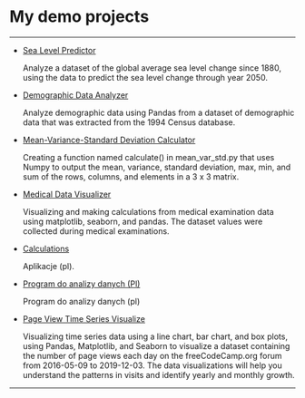 # My demo projects

<hr>

- [Sea Level Predictor](https://github.com/MarynaSnl/my_demo_proj/tree/main/Sea_Level_Predictor) 
  
  Analyze a dataset of the global average sea level change since 1880, using the data to predict the sea level change through year 2050. 

- [Demographic Data Analyzer](https://github.com/MarynaSnl/my_demo_proj/tree/main/demographic_data_analyzer) 

  Analyze demographic data using Pandas from a dataset of demographic data that was extracted from the 1994 Census database.

- [Mean-Variance-Standard Deviation Calculator](https://github.com/MarynaSnl/my_demo_proj/tree/main/mean_var_std) 

  Creating a function named calculate() in mean_var_std.py that uses Numpy to output the mean, variance, standard deviation, max, min, and sum of the rows, columns, and elements in a 3 x 3 matrix. 

- [Medical Data Visualizer](https://github.com/MarynaSnl/my_demo_proj/tree/main/medical_data_visualizer) 

  Visualizing and making calculations from medical examination data using matplotlib, seaborn, and pandas. The dataset values were collected during medical examinations.  

- [Calculations](https://github.com/MarynaSnl/my_demo_proj/tree/main/my_demo_proj2) 
 
  Aplikacje (pl).

- [Program do analizy danych (Pl)](https://github.com/MarynaSnl/my_demo_proj/tree/main/python_streamlit_demo) 

  Program do analizy danych (pl)

- [Page View Time Series Visualize](https://github.com/MarynaSnl/my_demo_proj/tree/main/time_series_visualizer) 

  Visualizing time series data using a line chart, bar chart, and box plots, using Pandas, Matplotlib, and Seaborn to visualize a dataset containing the   number of page views each day on the freeCodeCamp.org forum from 2016-05-09 to 2019-12-03. The data visualizations will help you understand the patterns in visits and identify yearly and monthly growth.  

<hr>


